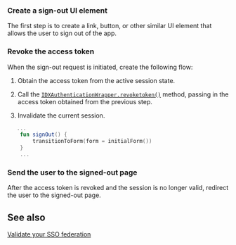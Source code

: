 ### Create a sign-out UI element

The first step is to create a link, button, or other similar UI element that allows the user to sign out of the app.

### Revoke the access token

When the sign-out request is initiated, create the following flow:

1. Obtain the access token from the active session state.

1. Call the [`IDXAuthenticationWrapper.revoketoken()`](https://github.com/okta/okta-idx-java/blob/master/api/src/main/java/com/okta/idx/sdk/api/client/IDXAuthenticationWrapper.java) method, passing in the access token obtained from the previous step.

1. Invalidate the current session.

```kotlin
   ...
    fun signOut() {
        transitionToForm(form = initialForm())
    }
    ...
```

### Send the user to the signed-out page

After the access token is revoked and the session is no longer valid, redirect the user to the signed-out page.

## See also
[Validate your SSO federation](docs/guides/validate-federation/main/)

